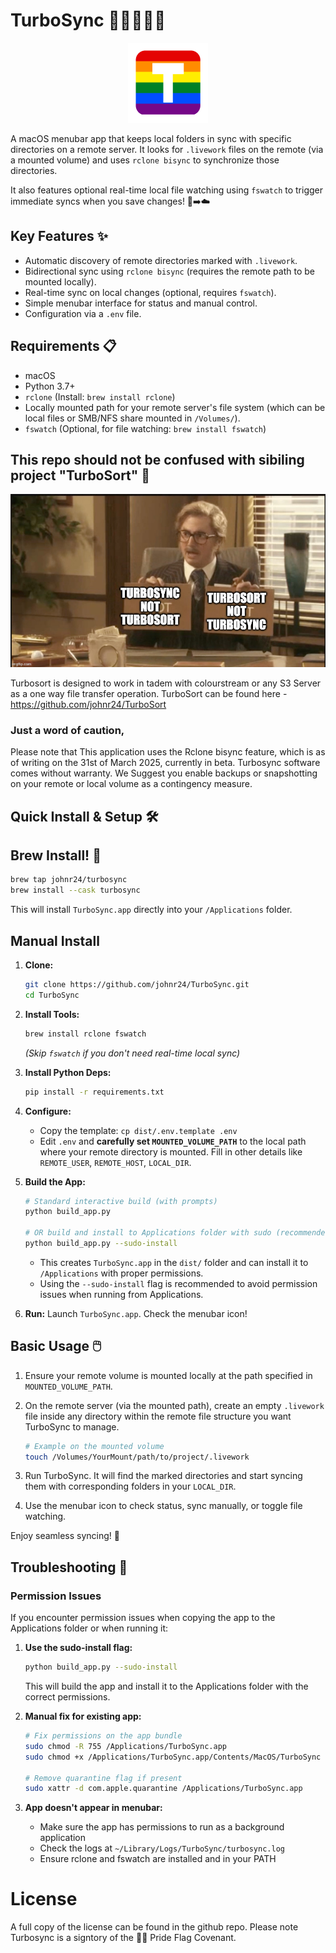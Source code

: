# TurboSync 🏳️‍🌈🚀🏳️‍⚧️

<p align="center"><img src="turbo_sync/icon.png" alt="the turbo link icon which is a gay pride flag with the letter T in the middle of it, the icon has rounded corners much like any other app icon" width="128"></p>

A macOS menubar app that keeps local folders in sync with specific directories on a remote server. It looks for `.livework` files on the remote (via a mounted volume) and uses `rclone bisync` to synchronize those directories.

It also features optional real-time local file watching using `fswatch` to trigger immediate syncs when you save changes! 💾➡️☁️

## Key Features ✨

*   Automatic discovery of remote directories marked with `.livework`.
*   Bidirectional sync using `rclone bisync` (requires the remote path to be mounted locally).
*   Real-time sync on local changes (optional, requires `fswatch`).
*   Simple menubar interface for status and manual control.
*   Configuration via a `.env` file.

## Requirements 📋

*   macOS
*   Python 3.7+
*   `rclone` (Install: `brew install rclone`)
*   Locally mounted path for your remote server's file system (which can be local files or SMB/NFS share mounted in `/Volumes/`).
*   `fswatch` (Optional, for file watching: `brew install fswatch`)

## This repo should not be confused with sibiling project "TurboSort" 👀
<p align="center"><img src="readme/image.png" alt="The image depicts a David Mitchell from that Mitchell and Web Look, in the get me hennimore sketch, in a suit holding two signs one says Turbosync, Not TurboSort the other says, Turbo Sort not Turbo Sync, David is sitting down across from a table, a medium wide shot. set against an office background." width="512"></p>

Turbosort is designed to work in tadem with colourstream or any S3 Server as a one way file transfer operation. 
TurboSort can be found here - https://github.com/johnr24/TurboSort

### Just a word of caution, 
Please note that This application uses the Rclone bisync feature, which is as of writing on the 31st of March 2025, currently in beta. Turbosync software comes without warranty. We Suggest you enable backups or snapshotting on your remote or local volume as a contingency measure.

## Quick Install & Setup 🛠️

## Brew Install! 🍻

```bash
brew tap johnr24/turbosync
brew install --cask turbosync
```
This will install `TurboSync.app` directly into your `/Applications` folder.
## Manual Install 
1.  **Clone:**
    ```bash
    git clone https://github.com/johnr24/TurboSync.git
    cd TurboSync
    ```

2.  **Install Tools:**
    ```bash
    brew install rclone fswatch
    ```
    *(Skip `fswatch` if you don't need real-time local sync)*

3.  **Install Python Deps:**
    ```bash
    pip install -r requirements.txt
    ```

4.  **Configure:**
    *   Copy the template: `cp dist/.env.template .env`
    *   Edit `.env` and **carefully set `MOUNTED_VOLUME_PATH`** to the local path where your remote directory is mounted. Fill in other details like `REMOTE_USER`, `REMOTE_HOST`, `LOCAL_DIR`.

5.  **Build the App:**
    ```bash
    # Standard interactive build (with prompts)
    python build_app.py
    
    # OR build and install to Applications folder with sudo (recommended)
    python build_app.py --sudo-install
    ```
    *   This creates `TurboSync.app` in the `dist/` folder and can install it to `/Applications` with proper permissions.
    *   Using the `--sudo-install` flag is recommended to avoid permission issues when running from Applications.

6.  **Run:** Launch `TurboSync.app`. Check the menubar icon!

## Basic Usage 🖱️

1.  Ensure your remote volume is mounted locally at the path specified in `MOUNTED_VOLUME_PATH`.
2.  On the remote server (via the mounted path), create an empty `.livework` file inside any directory within the remote file structure you want TurboSync to manage.

    ```bash
    # Example on the mounted volume
    touch /Volumes/YourMount/path/to/project/.livework
    ```
3.  Run TurboSync. It will find the marked directories and start syncing them with corresponding folders in your `LOCAL_DIR`.
4.  Use the menubar icon to check status, sync manually, or toggle file watching.

Enjoy seamless syncing! 🎉

## Troubleshooting 🔧

### Permission Issues

If you encounter permission issues when copying the app to the Applications folder or when running it:

1. **Use the sudo-install flag:**
   ```bash
   python build_app.py --sudo-install
   ```
   This will build the app and install it to the Applications folder with the correct permissions.

2. **Manual fix for existing app:**
   ```bash
   # Fix permissions on the app bundle
   sudo chmod -R 755 /Applications/TurboSync.app
   sudo chmod +x /Applications/TurboSync.app/Contents/MacOS/TurboSync
   
   # Remove quarantine flag if present
   sudo xattr -d com.apple.quarantine /Applications/TurboSync.app
   ```

3. **App doesn't appear in menubar:**
   - Make sure the app has permissions to run as a background application
   - Check the logs at `~/Library/Logs/TurboSync/turbosync.log`
   - Ensure rclone and fswatch are installed and in your PATH

# License

A full copy of the license can be found in the github repo.
Please note Turbosync is a signtory of the 🏳️‍🌈 Pride Flag Covenant.
